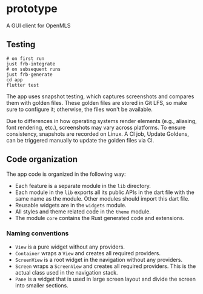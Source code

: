 <!--
SPDX-FileCopyrightText: 2024 Phoenix R&D GmbH <hello@phnx.im>

SPDX-License-Identifier: AGPL-3.0-or-later
-->

# prototype

A GUI client for OpenMLS

## Testing

```
# on first run
just frb-integrate
# on subsequent runs
just frb-generate
cd app
flutter test
```

The app uses snapshot testing, which captures screenshots and compares them with
golden files. These golden files are stored in Git LFS, so make sure to
configure it; otherwise, the files won't be available.

Due to differences in how operating systems render elements (e.g., aliasing,
font rendering, etc.), screenshots may vary across platforms. To ensure
consistency, snapshots are recorded on Linux. A CI job, Update Goldens, can be
triggered manually to update the golden files via CI.

## Code organization

The app code is organized in the following way:

- Each feature is a separate module in the `lib` directory.
- Each module in the `lib` exports all its public APIs in the dart file with the
same name as the module. Other modules should import this dart file.
- Reusable widgets are in the `widgets` module.
- All styles and theme related code in the `theme` module.
- The module `core` contains the Rust generated code and extensions.

### Naming conventions

- `View` is a pure widget without any providers.
- `Container` wraps a `View` and creates all required providers.
- `ScreenView` is a root widget in the navigation without any providers.
- `Screen` wraps a `ScreenView` and creates all required providers. This is the
  actual class used in the navigation stack.
- `Pane` is a widget that is used in large screen layout and divide the screen into
  smaller sections.
